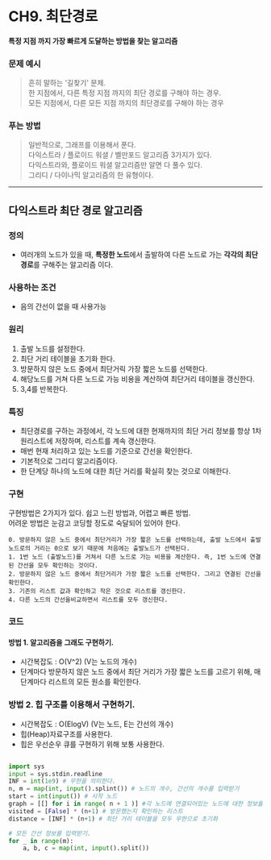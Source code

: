 
# CH9. 최단경로


 #### 특정 지점 까지 가장 빠르게 도달하는 방법을 찾는 알고리즘   

 ### 문제 예시
  > 흔히 말하는 '길찾기' 문제.   
  > 한 지점에서, 다른 특정 지점 까지의 최단 경로를 구해야 하는 경우.   
  > 모든 지점에서, 다른 모든 지점 까지의 최단경로를 구해야 하는 경우
 
 ### 푸는 방법
 >  일반적으로, 그래프를 이용해서 푼다.   
 > 다익스트라 / 플로이드 워셜 / 벨만포드 알고리즘 3가지가 있다.   
 > 다익스트라와, 플로이드 워셜 알고리즘만 알면 다 풀수 있다.   
 > 그리디 / 다이나믹 알고리즘의 한 유형이다.

***

 ## 다익스트라 최단 경로 알고리즘 
 
 ### 정의
* 여러개의 노드가 있을 때, **특정한 노드**에서 출발하여 다른 노드로 가는 **각각의 최단 경로**를 구해주는 알고리즘 이다.   

### 사용하는 조건
 * 음의 간선이 없을 때 사용가능

### 원리

 1. 출발 노드를 설정한다.
 2. 최단 거리 테이블을 초기화 한다.
 3. 방문하지 않은 노드 중에서 최단거릭 가장 짧은 노드를 선택한다.
 4. 해당노드를 거쳐 다른 노드로 가능 비용을 계산하여 최단거리 테이블을 갱신한다.
 5. 3,4를 반복한다.

### 특징 
 * 최단경로를 구하는 과정에서, 각 노드에 대한 현재까지의 최단 거리 정보를 항상 1차원리스트에 저장하며, 리스트를 계속 갱신한다.
 * 매번 현재 처리하고 있는 노드를 기준으로 간선을 확인한다.
 * 기본적으로 그리디 알고리즘이다.
 * 한 단계당 하나의 노드에 대한 최단 거리를 확실히 찾는 것으로 이해한다.

 ### 구현
  구현방법은 2가지가 있다. 쉽고 느린 방법과, 어렵고 빠른 방법.   
  어려운 방법은 눈감고 코딩할 정도로 숙달되어 있어야 한다.

    0. 방문하지 않은 노드 중에서 최단거리가 가장 짧은 노드를 선택하는데, 출발 노드에서 출발 노드로의 거리는 0으로 보기 때문에 처음에는 출발노드가 선택된다.
    1. 1번 노드 (출발노드)를 거쳐서 다른 노드로 가는 비용을 계산한다. 즉, 1번 노드에 연결된 간선을 모두 확인하는 것이다.
    2. 방문하지 않은 노드 중에서 최단거리가 가장 짧은 노드를 선택한다. 그리고 연결된 간선을 확인한다.
    3. 기존의 리스트 값과 확인하고 작은 것으로 리스트를 갱신한다.
    4. 다른 노드의 간선을비교하면서 리스트를 모두 갱신한다.

### 코드
#### 방법 1. 알고리즘을 그래도 구현하기.
* 시간복잡도 : O(V^2) (V는 노드의 개수)
* 단계마다 방문하지 않은 노드 중에서 최단 거리가 가장 짧은 노드를 고르기 위해, 매 단계마다 리스트의 모든 원소를 확인한다.

### 방법 2. 힙 구조를 이용해서 구현하기.
* 시간복잡도 : O(ElogV) (V는 노드, E는 간선의 개수)
* 힙(Heap)자료구조를 사용한다.
* 힙은 우선순우 큐를 구현하기 위해 보통 사용한다.
```python

import sys
input = sys.stdin.readline
INF = int(1e9) # 무한을 의미한다.
n, m = map(int, input().splint()) # 노드의 개수, 간선의 개수를 입력받기
start = int(input()) # 시작 노드
graph = [[] for i in range( n + 1 )] #각 노드에 연결되어있는 노드에 대한 정보를담는 리스트
visited = [False] * (n+1) # 방문했는지 확인하는 리스트
distance = [INF] * (n+1) # 최단 거리 테이블을 모두 무한으로 초기화

# 모든 간선 정보를 입력받기.
for _ in range(m):
    a, b, c = map(int, input().split())

```




